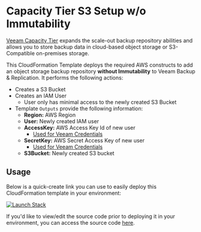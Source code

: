 # Capacity Tier S3 Setup w/o Immutability

[Veeam Capacity Tier](https://helpcenter.veeam.com/docs/backup/vsphere/capacity_tier_how_it_works.html) expands the scale-out backup repository abilities and allows you to store backup data in cloud-based object storage or S3-Compatible on-premises storage.

This CloudFormation Template deploys the required AWS constructs to add an object storage backup repository **without Immutability** to Veeam Backup & Replication. It performs the following actions:

* Creates a S3 Bucket
* Creates an IAM User
  * User only has minimal access to the newly created S3 Bucket
* Template `Outputs` provide the following information:
  * **Region:** AWS Region
  * **User:** Newly created IAM user
  * **AccessKey:** AWS Access Key Id of new user
    * [Used for Veeam Credentials](https://helpcenter.veeam.com/docs/backup/vsphere/amazon_repository_account.html)
  * **SecretKey:** AWS Secret Access Key of new user
    * [Used for Veeam Credentials](https://helpcenter.veeam.com/docs/backup/vsphere/amazon_repository_account.html)
  * **S3Bucket:** Newly created S3 bucket

## Usage

Below is a quick-create link you can use to easily deploy this CloudFormation template in your environment:

[![Launch Stack](https://s3.amazonaws.com/cloudformation-examples/cloudformation-launch-stack.png)](https://console.aws.amazon.com/cloudformation/home#/stacks/create/review?templateURL=https://da-cftemplates-public.s3.amazonaws.com/veeam-backup-and-replication/capacity-tier-s3-setup-standard/cf-veeam-s3-standard.template&stackName=veeam-s3-standard)

If you'd like to view/edit the source code prior to deploying it in your environment, you can access the source code [here](cf-veeam-s3-standard.yaml).
